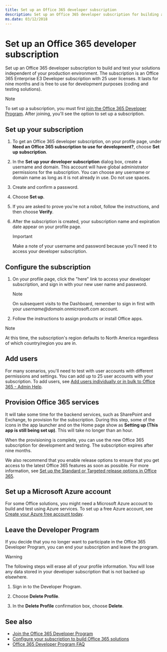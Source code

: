 ```yaml
---
title: Set up an Office 365 developer subscription
description: Set up an Office 365 developer subscription for building and testing solutions independent of your production environment.
ms.date: 03/12/2018
---
```


# Set up an Office 365 developer subscription 

Set up an Office 365 developer subscription to build and test your solutions independent of your production environment. The subscription is an Office 365 Enterprise E3 Developer subscription with 25 user licenses. It lasts for nine months and is free to use for development purposes (coding and testing solutions).

> [!NOTE] 
> To set up a subscription, you must first [join the Office 365 Developer Program](office-365-developer-program.md). After joining, you'll see the option to set up a subscription.

## Set up your subscription

1. To get an Office 365 developer subscription, on your profile page, under **Need an Office 365 subscription to use for development?**, choose **Set up subscription**.

2. In the **Set up your developer subscription** dialog box, create a username and domain. This account will have global administrator permissions for the subscription. You can choose any username or domain name as long as it is not already in use. Do not use spaces.

3. Create and confirm a password.

4. Choose **Set up**.

5. If you are asked to prove you're not a robot, follow the instructions, and then choose **Verify**.

6. After the subscription is created, your subscription name and expiration date appear on your profile page.

   > [!IMPORTANT]
   > Make a note of your username and password because you'll need it to access your developer subscription.

## Configure the subscription

1. On your profile page, click the "here" link to access your developer subscription, and sign in with your new user name and password.

   > [!NOTE] 
   > On subsequent visits to the Dashboard, remember to sign in first with your *username@domain*.onmicrosoft.com account.
   

2. Follow the instructions to assign products or install Office apps.

> [!NOTE] 
> At this time, the subscription's region defaults to North America regardless of which country/region you are in. 

## Add users

For many scenarios, you'll need to test with user accounts with different permissions and settings. You can add up to 25 user accounts with your subscription. To add users, see [Add users individually or in bulk to Office 365 - Admin Help](https://support.office.com/en-us/article/add-users-individually-or-in-bulk-to-office-365-admin-help-1970f7d6-03b5-442f-b385-5880b9c256ec).

## Provision Office 365 services

It will take some time for the backend services, such as SharePoint and Exchange, to provision for the subscription. During this step, some of the icons in the app launcher and on the Home page show as **Setting up (This app is still being set up)**. This will take no longer than an hour.

When the provisioning is complete, you can use the new Office 365 subscription for development and testing. The subscription expires after nine months.

We also recommend that you enable release options to ensure that you get access to the latest Office 365 features as soon as possible. For more information, see [Set up the Standard or Targeted release options in Office 365](https://support.office.com/en-us/article/set-up-the-standard-or-targeted-release-options-in-office-365-3b3adfa4-1777-4ff0-b606-fb8732101f47?ui=en-US&rs=en-US&ad=US).

## Set up a Microsoft Azure account

For some Office solutions, you might need a Microsoft Azure account to build and test using Azure services. To set up a free Azure account, see [Create your Azure free account today](https://azure.microsoft.com/en-us/free/).

## Leave the Developer Program

If you decide that you no longer want to participate in the Office 365 Developer Program, you can end your subscription and leave the program.

  > [!WARNING]
  > The following steps will erase all of your profile information. You will lose any data stored in your developer subscription that is not backed up elsewhere.

1. Sign in to the Developer Program.

2. Choose **Delete Profile**.

3. In the **Delete Profile** confirmation box, choose **Delete**.

## See also

- [Join the Office 365 Developer Program](office-365-developer-program.md)
- [Configure your subscription to build Office 365 solutions](configure-your-office-365-developer-subscription.md)
- [Office 365 Developer Program FAQ](office-365-developer-program-faq.md)
